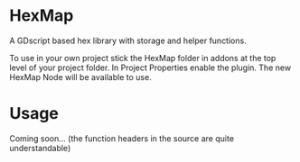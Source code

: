 # HexMap
A GDscript based hex library with storage and helper functions.

To use in your own project stick the HexMap folder in addons at the top level of your project folder. In Project Properties enable the plugin. The new HexMap Node will be available to use.

# Usage
Coming soon... (the function headers in the source are quite understandable)
